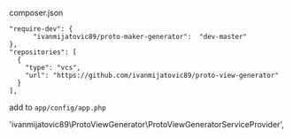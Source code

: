 
  composer.json
  
    "require-dev": {
          "ivanmijatovic89/proto-maker-generator":  "dev-master"
  	},
    "repositories": [
      {
        "type": "vcs",
        "url": "https://github.com/ivanmijatovic89/proto-view-generator"
      }
    ],

add to `app/config/app.php`

   'ivanmijatovic89\ProtoViewGenerator\ProtoViewGeneratorServiceProvider',